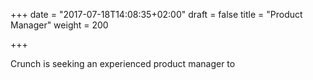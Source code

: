 +++
date = "2017-07-18T14:08:35+02:00"
draft = false
title = "Product Manager"
weight = 200

+++

Crunch is seeking an experienced product manager to 
